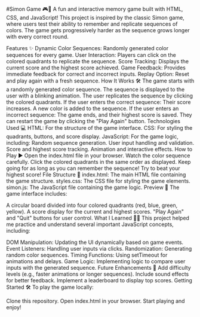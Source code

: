 #Simon Game 🎮🧠
A fun and interactive memory game built with HTML, CSS, and JavaScript! This project is inspired by the classic Simon game, where users test their ability to remember and replicate sequences of colors. The game gets progressively harder as the sequence grows longer with every correct round.

Features ✨
Dynamic Color Sequences: Randomly generated color sequences for every game.
User Interaction: Players can click on the colored quadrants to replicate the sequence.
Score Tracking: Displays the current score and the highest score achieved.
Game Feedback: Provides immediate feedback for correct and incorrect inputs.
Replay Option: Reset and play again with a fresh sequence.
How It Works 🛠️
The game starts with a randomly generated color sequence.
The sequence is displayed to the user with a blinking animation.
The user replicates the sequence by clicking the colored quadrants.
If the user enters the correct sequence:
Their score increases.
A new color is added to the sequence.
If the user enters an incorrect sequence:
The game ends, and their highest score is saved.
They can restart the game by clicking the "Play Again" button.
Technologies Used 💻
HTML: For the structure of the game interface.
CSS: For styling the quadrants, buttons, and score display.
JavaScript: For the game logic, including:
Random sequence generation.
User input handling and validation.
Score and highest score tracking.
Animation and interactive effects.
How to Play ▶️
Open the index.html file in your browser.
Watch the color sequence carefully.
Click the colored quadrants in the same order as displayed.
Keep going for as long as you can remember the sequence!
Try to beat your highest score!
File Structure 📁
index.html: The main HTML file containing the game structure.
styles.css: The CSS file for styling the game elements.
simon.js: The JavaScript file containing the game logic.
Preview 🎨
The game interface includes:

A circular board divided into four colored quadrants (red, blue, green, yellow).
A score display for the current and highest scores.
"Play Again" and "Quit" buttons for user control.
What I Learned 🧑‍💻
This project helped me practice and understand several important JavaScript concepts, including:

DOM Manipulation: Updating the UI dynamically based on game events.
Event Listeners: Handling user inputs via clicks.
Randomization: Generating random color sequences.
Timing Functions: Using setTimeout for animations and delays.
Game Logic: Implementing logic to compare user inputs with the generated sequence.
Future Enhancements 🚀
Add difficulty levels (e.g., faster animations or longer sequences).
Include sound effects for better feedback.
Implement a leaderboard to display top scores.
Getting Started 🛠️
To play the game locally:

Clone this repository.
Open index.html in your browser.
Start playing and enjoy!
